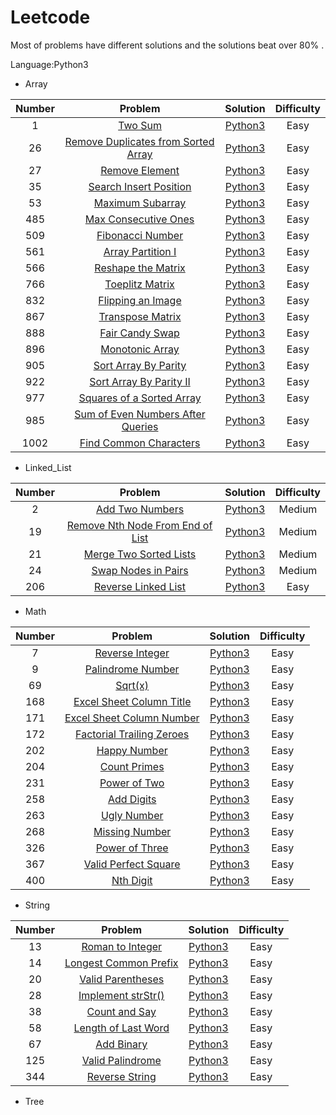 # Leetcode

 Most of problems have different solutions and the solutions beat over 80% .
 
 
Language:Python3

* Array

 |  Number |   Problem | Solution  |  Difficulty  | 
 |:------:|:------:|:------:|:------:|
 |1|    [Two Sum](https://leetcode.com/problems/two-sum/) |   [Python3](https://github.com/librauee/leetcode/blob/master/Array/1.two_sum.py)  |   Easy   |                  
 |26|   [Remove Duplicates from Sorted Array](https://leetcode.com/problems/remove-duplicates-from-sorted-array/) |   [Python3](https://github.com/librauee/leetcode/blob/master/Array/26.remove_duplicates.py)    |   Easy    |                 
 |27|   [Remove Element](https://leetcode.com/problems/remove-element/)  |   [Python3](https://github.com/librauee/leetcode/blob/master/Array/27.remove_element.py)    |   Easy   |                  
 |35|   [Search Insert Position](https://leetcode.com/problems/search-insert-position/)  |   [Python3](https://github.com/librauee/leetcode/blob/master/Array/35.search_insert_position.py)   |   Easy   |                  
 |53|   [Maximum Subarray](https://leetcode.com/problems/maximum-subarray/)  |   [Python3](https://github.com/librauee/leetcode/blob/master/Array/53.Maximum_Subarray.py)    |   Easy   |                  
 |485|   [Max Consecutive Ones](https://leetcode.com/problems/max-consecutive-ones/)  |  [Python3](https://github.com/librauee/leetcode/blob/master/Array/485.Max_Consecutive_Ones.py)   |   Easy    |                  
 |509|   [Fibonacci Number](https://leetcode.com/problems/fibonacci-number/)  |  [Python3](https://github.com/librauee/leetcode/blob/master/Array/509.Fibonacci_Number.py)     | Easy    |                  
 |561|   [Array Partition I](https://leetcode.com/problems/array-partition-i/)  |  [Python3](https://github.com/librauee/leetcode/blob/master/Array/561.Array_Partition_I.py)    |  Easy   |                  
 |566|   [Reshape the Matrix](https://leetcode.com/problems/reshape-the-matrix/)  |  [Python3](https://github.com/librauee/leetcode/blob/master/Array/566.Reshape_the_Matrix.py)     |  Easy   |                  
 |766|   [Toeplitz Matrix](https://leetcode.com/problems/toeplitz-matrix/)  |  [Python3](https://github.com/librauee/leetcode/blob/master/Array/766.Toeplitz_Matrix.py)     |  Easy    |                  
 |832|   [Flipping an Image](https://leetcode.com/problems/flipping-an-image/)  |  [Python3](https://github.com/librauee/leetcode/blob/master/Array/832.Flipping_Image.py)     |   Easy  |                  
 |867|   [Transpose Matrix](https://leetcode.com/problems/transpose-matrix/)  |  [Python3](https://github.com/librauee/leetcode/blob/master/Array/867.Transpose_Matrix.py)     |   Easy   |                  
 |888|   [Fair Candy Swap](https://leetcode.com/problems/fair-candy-swap/)  |  [Python3](https://github.com/librauee/leetcode/blob/master/Array/888.Fair_Candy_Swap.py)      | Easy   |                  
 |896|   [Monotonic Array](https://leetcode.com/problems/monotonic-array/) |  [Python3](https://github.com/librauee/leetcode/blob/master/Array/896.Monotonic_Array.py)     |  Easy    |                                   
 |905|   [Sort Array By Parity](https://leetcode.com/problems/sort-array-by-parity/)  |  [Python3](https://github.com/librauee/leetcode/blob/master/Array/905.Sort_Array_By_Parity.py)     |   Easy   |                  
 |922|   [Sort Array By Parity II](https://leetcode.com/problems/sort-array-by-parity-ii/)  |  [Python3](https://github.com/librauee/leetcode/blob/master/Array/922.Sort_Array_By_Parity_II.py)     |   Easy    |                  
 |977|   [Squares of a Sorted Array](https://leetcode.com/problems/squares-of-a-sorted-array/)  |  [Python3](https://github.com/librauee/leetcode/blob/master/Array/977.squares_array.py)     |   Easy    |                  
 |985|   [Sum of Even Numbers After Queries](https://leetcode.com/problems/sum-of-even-numbers-after-queries/)  |  [Python3](https://github.com/librauee/leetcode/blob/master/Array/985.Sum_of_Even_Numbers_After_Queries.py)    |   Easy    |                  
 |1002|   [Find Common Characters](https://leetcode.com/problems/find-common-characters/)  |  [Python3](https://github.com/librauee/leetcode/blob/master/Array/1002.Find_Common_Characters.py)    |   Easy   |                  
 

* Linked_List

|  Number |   Problem | Solution  |  Difficulty  | 
 |:------:|:------:|:------:|:------:|
 |2|    [Add Two Numbers](https://leetcode.com/problems/add-two-numbers/) |   [Python3](https://github.com/librauee/leetcode/blob/master/Linked_List/2.Add_Two_Numbers.py)  |   Medium   |                  
 |19|   [Remove Nth Node From End of List](https://leetcode.com/problems/remove-nth-node-from-end-of-list/) |   [Python3](https://github.com/librauee/leetcode/blob/master/Linked_List/19.Remove_Nth_Node_From_End_of_List.py)    |   Medium    |                 
 |21|   [Merge Two Sorted Lists](https://leetcode.com/problems/merge-two-sorted-lists/)  |   [Python3](https://github.com/librauee/leetcode/blob/master/Linked_List/21.Merge_Two_Sorted_Lists.py)    |   Medium    |                  
 |24|   [Swap Nodes in Pairs](https://leetcode.com/problems/swap-nodes-in-pairs/)  |   [Python3](https://github.com/librauee/leetcode/blob/master/Linked_List/24.Swap_Nodes_in_Pairs.py)   |   Medium    |                  
 |206|   [Reverse Linked List](https://leetcode.com/problems/reverse-linked-list/)  |   [Python3](https://github.com/librauee/leetcode/blob/master/Linked_List/206.Reverse_Linked_List.py)    |   Easy   |                  


* Math

|  Number |   Problem | Solution  |  Difficulty  | 
 |:------:|:------:|:------:|:------:|
 |7|    [Reverse Integer](https://leetcode.com/problems/reverse-integer/) |   [Python3](https://github.com/librauee/leetcode/blob/master/Math/7.Reverse_Integer.py)  |   Easy   |                  
 |9|   [Palindrome Number](https://leetcode.com/problems/palindrome-number/) |   [Python3](https://github.com/librauee/leetcode/blob/master/Math/9.Palindrome_Number.py)    |   Easy    |                 
 |69|   [Sqrt(x)](https://leetcode.com/problems/sqrtx/)  |   [Python3](https://github.com/librauee/leetcode/blob/master/Math/69.Sqrt.py)    |   Easy   |                  
 |168|   [Excel Sheet Column Title](https://leetcode.com/problems/excel-sheet-column-title/)  |   [Python3](https://github.com/librauee/leetcode/blob/master/Math/168.Excel_Sheet_Column_Title.py)   |   Easy   |                  
 |171|   [Excel Sheet Column Number](https://leetcode.com/problems/excel-sheet-column-number/)  |   [Python3](https://github.com/librauee/leetcode/blob/master/Math/171.Excel_Sheet_Column_Number.py)    |   Easy   |                  
 |172|   [Factorial Trailing Zeroes](https://leetcode.com/problems/factorial-trailing-zeroes/)  |  [Python3](https://github.com/librauee/leetcode/blob/master/Math/172.Factorial_Trailing_Zeroes.py)   |   Easy    |                  
 |202|   [Happy Number](https://leetcode.com/problems/happy-number/)  |  [Python3](https://github.com/librauee/leetcode/blob/master/Math/202.Happy_Number.py)     | Easy    |                  
 |204|   [Count Primes](https://leetcode.com/problems/count-primes/)  |  [Python3](https://github.com/librauee/leetcode/blob/master/Math/204.Count_Primes.py)    |  Easy   |                  
 |231|   [Power of Two](https://leetcode.com/problems/power-of-two/)  |  [Python3](https://github.com/librauee/leetcode/blob/master/Math/231.Power_of_Two.py)     |  Easy   |                  
 |258|   [Add Digits](https://leetcode.com/problems/add-digits/)  |  [Python3](https://github.com/librauee/leetcode/blob/master/Math/258.Add_Digits.py)     |  Easy    |                  
 |263|   [Ugly Number](https://leetcode.com/problems/ugly-number/)  |  [Python3](https://github.com/librauee/leetcode/blob/master/Math/263.Ugly_Number.py)     |   Easy  |                  
 |268|   [Missing Number](https://leetcode.com/problems/missing-number/)  |  [Python3](https://github.com/librauee/leetcode/blob/master/Math/268.Missing_Number.py)     |   Easy   |                  
 |326|   [Power of Three](https://leetcode.com/problems/power-of-three/)  |  [Python3](https://github.com/librauee/leetcode/blob/master/Math/326.Power_of_Three.py)      | Easy   |                  
 |367|   [Valid Perfect Square](https://leetcode.com/problems/valid-perfect-square/) |  [Python3](https://github.com/librauee/leetcode/blob/master/Math/367.Valid_Perfect_Square.py)     |  Easy    |                                   
 |400|   [Nth Digit](https://leetcode.com/problems/nth-digit/)  |  [Python3](https://github.com/librauee/leetcode/blob/master/Math/400.Nth_Digit.py)     |   Easy   |                  



* String

|  Number |   Problem | Solution  |  Difficulty  | 
 |:------:|:------:|:------:|:------:|
 |13|    [Roman to Integer](https://leetcode.com/problems/roman-to-integer/) |   [Python3](https://github.com/librauee/leetcode/blob/master/String/13.Roman%20_to_Integer.py)  |   Easy   |                  
 |14|   [Longest Common Prefix](https://leetcode.com/problems/longest-common-prefix/) |   [Python3](https://github.com/librauee/leetcode/blob/master/String/14.Longest_Common_Prefix.py)    |   Easy    |                 
 |20|   [Valid Parentheses](https://leetcode.com/problems/valid-parentheses/)  |   [Python3](https://github.com/librauee/leetcode/blob/master/String/20.Valid_Parentheses.py)    |   Easy   |   
 |28|   [Implement strStr()](https://leetcode.com/problems/implement-strstr/)  |   [Python3](https://github.com/librauee/leetcode/blob/master/String/28.Implement_strStr.py)    |   Easy   |   
 |38|   [Count and Say](https://leetcode.com/problems/count-and-say/)  |   [Python3](https://github.com/librauee/leetcode/blob/master/String/38.Count_and_Say.py)   |   Easy   |                  
 |58|   [Length of Last Word](https://leetcode.com/problems/length-of-last-word/)  |   [Python3](https://github.com/librauee/leetcode/blob/master/String/58.Length_of_Last_Word.py)    |   Easy   |                  
 |67|   [Add Binary](https://leetcode.com/problems/add-binary/)  |  [Python3](https://github.com/librauee/leetcode/blob/master/String/67.Add_Binary.py)   |   Easy    |                  
 |125|   [Valid Palindrome](https://leetcode.com/problems/valid-palindrome/)  |  [Python3](https://github.com/librauee/leetcode/blob/master/String/125.Valid_Palindrome.py)     | Easy    |                  
 |344|   [Reverse String](https://leetcode.com/problems/reverse-string/)  |  [Python3](https://github.com/librauee/leetcode/blob/master/String/344.Reverse_String.py)    |  Easy   |                  
 



* Tree
